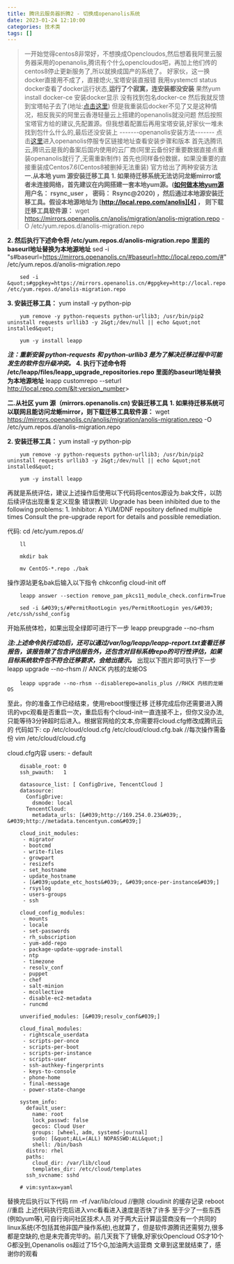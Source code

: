 ```yaml
---
title: 腾讯云服务器折腾2 - 切换成openanolis系统
date: 2023-01-24 12:10:00
categories: 技术类
tags: []
---
```


>一开始觉得centos8非常好，不想换成Opencloudos,然后想着我阿里云服务器采用的openanolis,腾讯有个什么opencloudos吧，再加上他们传的centos8停止更新服务了,所以就换成国产的系统了。
好家伙，这一换docker直接用不成了，直接熄火,宝塔安装直报错
我用systemctl status docker查看了docker运行状态,**运行了个寂寞，连安装都没安装**
果然yum install docker-ce 安装docker显示 没有找到包名docker-ce
然后我就反馈到宝塔帖子去了(地址:[点击这里][1])
但是我重装后docker不见了又是这种情况，相反我买的阿里云香港轻量云上搭建的openanolis就没问题
然后按照宝塔官方给的建议,先配置源。但我想着配置后再用宝塔安装,好家伙一堆未找到包什么什么的,最后还没安装上
-------openanolis安装方法-------
点击[这里][2]进入openanolis停服专区链接地址查看安装步骤和版本
首先选腾讯云,腾讯云是我的备案后国内使用的云厂商(阿里云备份好重要数据直接点重装openanolis就行了,无需重新制作)
首先也同样备份数据，如果没重要的直接重装成Centos7.6(Centos8被删掉无法重装)
官方给出了两种安装方法
**一.从本地 yum 源安装迁移工具**
**1. 如果待迁移系统无法访问龙蜥mirror或者未连接网络，首先建议在内网搭建一套本地yum源。([如何做本地yum源][3] 用户名： rsync_user ， 密码： Rsync@2020) ，然后通过本地源安装迁移工具。假设本地源地址为 [http://local.repo.com/anolis][4] ， 则下载迁移工具软件源：**
        wget https://mirrors.openanolis.cn/anolis/migration/anolis-migration.repo -O /etc/yum.repos.d/anolis-migration.repo

**2. 然后执行下述命令将 /etc/yum.repos.d/anolis-migration.repo 里面的baseurl地址替换为本地源地址**
        sed -i &quot;s#baseurl=https://mirrors.openanolis.cn/#baseurl=http://local.repo.com/#&quot; /etc/yum.repos.d/anolis-migration.repo
        
        sed -i &quot;s#gpgkey=https://mirrors.openanolis.cn/#gpgkey=http://local.repo.com/#&quot; /etc/yum.repos.d/anolis-migration.repo

**3. 安装迁移工具：**
        yum install -y python-pip
        
        yum remove -y python-requests python-urllib3; /usr/bin/pip2 uninstall requests urllib3 -y 2&gt;/dev/null || echo &quot;not installed&quot;
        
        yum -y install leapp

***注：重新安装 python-requests 和 python-urllib3 是为了解决迁移过程中可能发生的软件包升级冲突。***
**4. 执行下述命令将 /etc/leapp/files/leapp_upgrade_repositories.repo 里面的baseurl地址替换为本地源地址**
        leapp customrepo --seturl http://local.repo.com/&lt;version_number&gt;

**二.从社区 yum 源（mirrors.openanolis.cn) 安装迁移工具**
**1. 如果待迁移系统可以联网且能访问龙蜥mirror，则下载迁移工具软件源：**
        wget https://mirrors.openanolis.cn/anolis/migration/anolis-migration.repo -O /etc/yum.repos.d/anolis-migration.repo

**2. 安装迁移工具：**
        yum install -y python-pip
        
        yum remove -y python-requests python-urllib3; /usr/bin/pip2 uninstall requests urllib3 -y 2&gt;/dev/null || echo &quot;not installed&quot;
        
        yum -y install leapp

再就是系统评估，建议上述操作后使用以下代码将centos源设为.bak文件，以防后续评估出现重复定义现象
错误教训:
        Upgrade has been inhibited due to the following problems:
            1. Inhibitor: A YUM/DNF repository defined multiple times
        Consult the pre-upgrade report for details and possible remediation.

代码:
        cd /etc/yum.repos.d/
        
        ll
        
        mkdir bak
        
        mv CentOS-*.repo ./bak

操作源站更名bak后输入以下指令
        chkconfig cloud-init off
        
        leapp answer --section remove_pam_pkcs11_module_check.confirm=True
        
        sed -i &#039;s/#PermitRootLogin yes/PermitRootLogin yes/&#039; /etc/ssh/sshd_config

开始系统体检，如果出现全绿即可进行下一步
        leapp preupgrade --no-rhsm

***注:上述命令执行成功后，还可以通过/var/log/leapp/leapp-report.txt查看迁移报告，该报告除了包含评估报告外，还包含对目标系统repo的可行性评估，如果目标系统软件包不符合迁移要求，会给出提示。***
出现以下图片即可执行下一步
        leapp upgrade --no-rhsm // ANCK 内核的龙蜥OS
        
        leapp upgrade --no-rhsm --disablerepo=anolis_plus //RHCK 内核的龙蜥OS

至此，你的准备工作已经结束，使用reboot慢慢迁移
迁移完成后你还需要进入腾讯的vpc观看是否重启一次，重启后有个cloud-init一直连接不上，但你又没办法,只能等待3分钟超时后进入。根据官网给的文本,你需要将cloud.cfg修改成腾讯云的
代码如下:
        cp /etc/cloud/cloud.cfg /etc/cloud/cloud.cfg.bak //每次操作需备份
        vim /etc/cloud/cloud.cfg

cloud.cfg内容
        users:
         - default
        
        disable_root: 0
        ssh_pwauth:   1
        
        datasource_list: [ ConfigDrive, TencentCloud ]
        datasource:
          ConfigDrive:
            dsmode: local
          TencentCloud:
            metadata_urls: [&#039;http://169.254.0.23&#039;, &#039;http://metadata.tencentyun.com&#039;]
        
        cloud_init_modules:
         - migrator
         - bootcmd
         - write-files
         - growpart
         - resizefs
         - set_hostname
         - update_hostname
         - [&#039;update_etc_hosts&#039;, &#039;once-per-instance&#039;]
         - rsyslog
         - users-groups
         - ssh
        
        cloud_config_modules:
         - mounts
         - locale
         - set-passwords
         - rh_subscription
         - yum-add-repo
         - package-update-upgrade-install
         - ntp
         - timezone
         - resolv_conf
         - puppet
         - chef
         - salt-minion
         - mcollective
         - disable-ec2-metadata
         - runcmd
        
        unverified_modules: [&#039;resolv_conf&#039;]
        
        cloud_final_modules:
         - rightscale_userdata
         - scripts-per-once
         - scripts-per-boot
         - scripts-per-instance
         - scripts-user
         - ssh-authkey-fingerprints
         - keys-to-console
         - phone-home
         - final-message
         - power-state-change
        
        system_info:
          default_user:
            name: root
            lock_passwd: false
            gecos: Cloud User
            groups: [wheel, adm, systemd-journal]
            sudo: [&quot;ALL=(ALL) NOPASSWD:ALL&quot;]
            shell: /bin/bash
          distro: rhel
          paths:
            cloud_dir: /var/lib/cloud
            templates_dir: /etc/cloud/templates
          ssh_svcname: sshd
        
        # vim:syntax=yaml

替换完后执行以下代码
rm -rf /var/lib/cloud //删除 cloudinit 的缓存记录
reboot //重启
上述代码执行完后进入vnc看看进入速度是否快了许多
至于少了一些东西(例如yum等),可自行询问社区技术人员
对于两大云计算运营商没有一个共同的linux系统(不包括其他非国产操作系统),也就算了，但是软件源腾讯还需努力,很多都是空缺的,也是未完善完毕的。前几天我下了镜像,好家伙Opencloud OS才10个G都没到,Openanolis os超过了15个G,加油两大运营商
文章到这里就结束了，感谢你的观看

[1]: https://www.bt.cn/bbs/thread-107128-1-1.html
[2]: https://openanolis.cn/centos-eol#Background
[3]: https://www.yuque.com/anolis-docs/kbase/gkutwr
[4]: http://local.repo.com/anolis
